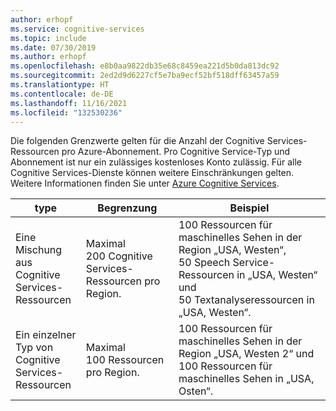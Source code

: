 ```yaml
---
author: erhopf
ms.service: cognitive-services
ms.topic: include
ms.date: 07/30/2019
ms.author: erhopf
ms.openlocfilehash: e8b0aa9822db35e68c8459ea221d5b0da813dc92
ms.sourcegitcommit: 2ed2d9d6227cf5e7ba9ecf52bf518dff63457a59
ms.translationtype: HT
ms.contentlocale: de-DE
ms.lasthandoff: 11/16/2021
ms.locfileid: "132530236"
---
```

Die folgenden Grenzwerte gelten für die Anzahl der Cognitive Services-Ressourcen pro Azure-Abonnement. Pro Cognitive Service-Typ und Abonnement ist nur ein zulässiges kostenloses Konto zulässig.
Für alle Cognitive Services-Dienste können weitere Einschränkungen gelten. Weitere Informationen finden Sie unter [Azure Cognitive Services](../articles/cognitive-services/index.yml).

| type | Begrenzung | Beispiel |
|------|-------|---------|
| Eine Mischung aus Cognitive Services-Ressourcen | Maximal 200 Cognitive Services-Ressourcen pro Region. | 100 Ressourcen für maschinelles Sehen in der Region „USA, Westen“, 50 Speech Service-Ressourcen in „USA, Westen“ und 50 Textanalyseressourcen in „USA, Westen“. |
| Ein einzelner Typ von Cognitive Services-Ressourcen | Maximal 100 Ressourcen pro Region. | 100 Ressourcen für maschinelles Sehen in der Region „USA, Westen 2“ und 100 Ressourcen für maschinelles Sehen in „USA, Osten“. |
